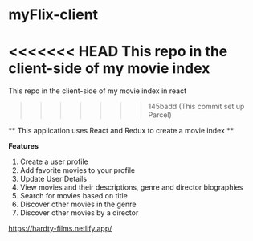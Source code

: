 # myFlix-client
<<<<<<< HEAD
This repo in the client-side of my movie index
=======
This repo in the client-side of my movie index in react
>>>>>>> 145badd (This commit set up Parcel)

** This application uses React and Redux to create a movie index **

**Features**
1. Create a user profile
2. Add favorite movies to your profile
3. Update User Details
4. View movies and their descriptions, genre and director biographies
5. Search for movies based on title
6. Discover other movies in the genre
7. Discover other movies by a director

 https://hardty-films.netlify.app/
